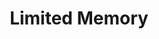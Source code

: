 ---
layout: project
title: Limited Memory
category: experiments
description: The goal of Limited Memory is to challenge our reliance on digital storage to help retrieve the past, encourage people to process their memories, and explore the idea of memory degradation over time. 
organization: Copenhagen Institute of Interaction Design
role: Concepting, Physical Prototyping, Programming, Circuit Building
hero: picture /portfolio/limited-memory/limited_memory_1.jpg
dates: June 2020
---